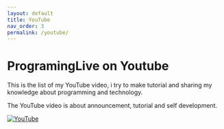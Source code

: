 ```yaml
---
layout: default
title: YouTube
nav_order: 3
permalink: /youtube/
---
```


# ProgramingLive on Youtube

This is the list of my YouTube video, i try to make tutorial and sharing my knowledge about programming and technology.

The YouTube video is about announcement, tutorial and self development.

<a href="https://www.youtube.com/@programinglive"><img src="https://img.shields.io/badge/YouTube-red?style=for-the-badge&logo=youtube&logoColor=white" alt="YouTube"></a>